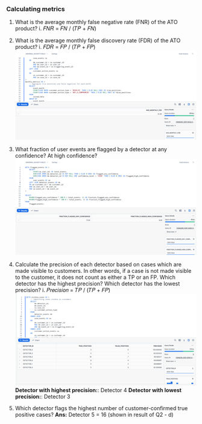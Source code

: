 ### Calculating metrics

1. What is the average monthly false negative rate (FNR) of the ATO product?
i. 𝐹𝑁𝑅 = 𝐹𝑁 / (𝑇𝑃 + 𝐹𝑁)

2. What is the average monthly false discovery rate (FDR) of the ATO product?
i. 𝐹𝐷𝑅 = 𝐹𝑃 / (𝑇𝑃 + 𝐹𝑃)
![alt text](image-3.png)

3. What fraction of user events are flagged by a detector at any confidence? At high confidence?
![alt text](image.png)

4. Calculate the precision of each detector based on cases which are made visible to customers. In other words, if a
case is not made visible to the customer, it does not count as either a TP or an FP. Which detector has the highest
precision? Which detector has the lowest precision?
i. 𝑃𝑟𝑒𝑐𝑖𝑠𝑖𝑜𝑛 = 𝑇𝑃 / (𝑇𝑃 + 𝐹𝑃)
![alt text](image-2.png)
**Detector with highest precision:**: Detector 4
**Detector with lowest precision:**: Detector 3

5. Which detector flags the highest number of customer-confirmed true positive cases?
**Ans:** Detector 5 = 16 (shown in result of Q2 - d)